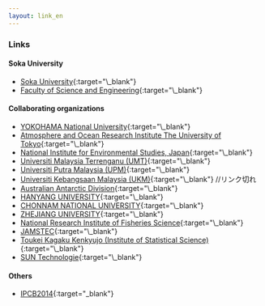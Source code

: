 ```yaml
---
layout: link_en
---
```


### Links

#### Soka University

- [Soka University](http://www.soka.ac.jp//"){:target="\_blank"}
- [Faculty of Science and Engineering](http://www.t.soka.ac.jp//"){:target="\_blank"}

#### Collaborating organizations

- [YOKOHAMA National University](&#9;https://www.ynu.ac.jp/english/&#9;){:target="\_blank"}
- [Atmosphere and Ocean Research Institute The University of Tokyo](&#9;https://www.aori.u-tokyo.ac.jp/english/index.html&#9;){:target="\_blank"}
- [National Institute for Environmental Studies, Japan](&#9;http://www.nies.go.jp/index-e.html&#9;){:target="\_blank"}
- [Universiti Malaysia Terrenganu (UMT)](&#9;http://www.umt.edu.my/index.php?go=&#9;){:target="\_blank"}
- [Universiti Putra Malaysia (UPM)](&#9;http://www.upm.edu.my/?LANG=en&#9;){:target="\_blank"}
- [Universiti Kebangsaan Malaysia (UKM)](&#9;http://www.ukm.my/v6/&#9;){:target="\_blank"} //リンク切れ
- [Australian Antarctic Division](&#9;http://www.antarctica.gov.au/&#9;){:target="\_blank"}
- [HANYANG UNIVERSITY](&#9;http://www.hanyang.ac.kr/english/&#9;){:target="\_blank"}
- [CHONNAM NATIONAL UNIVERSITY](&#9;http://global.jnu.ac.kr/jnumain.aspx&#9;){:target="\_blank"}
- [ZHEJIANG UNIVERSITY](&#9;http://www.zju.edu.cn/english/&#9;){:target="\_blank"}
- [National Research Institute of Fisheries Science](&#9;http://nrifs.fra.affrc.go.jp/index_e.html&#9;){:target="\_blank"}
- [JAMSTEC](&#9;http://www.jamstec.go.jp/e/&#9;){:target="\_blank"}
- [Toukei Kagaku Kenkyujo (Institute of Statistical Science)](&#9;http://www.statistics.co.jp/&#9;){:target="\_blank"}
- [SUN Technologie](&#9;http://sun-technologies.co.jp/&#9;){:target="\_blank"}

#### Others

- [IPCB2014](http://www.facebook.co.jp/IPCB2014){:target="\_blank"}